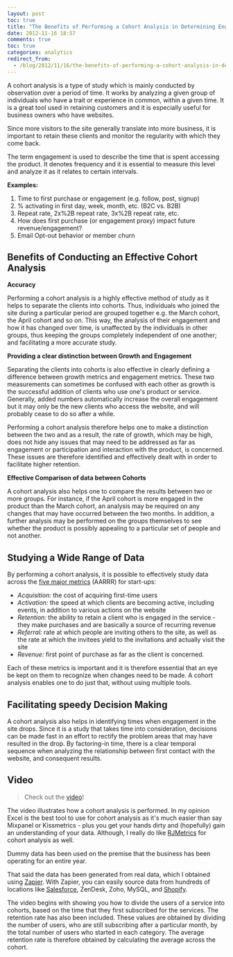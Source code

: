 ```yaml
---
layout: post
toc: true
title: "The Benefits of Performing a Cohort Analysis in Determining Engagement Over Time"
date: 2012-11-16 18:57
comments: true
toc: true
categories: analytics
redirect_from:
  - /blog/2012/11/16/the-benefits-of-performing-a-cohort-analysis-in-determining-engagement-over-time/
---
```


A cohort analysis is a type of study which is mainly conducted by observation over a period of time. It works by analyzing a given group of individuals who have a trait or experience in common, within a given time. It is a great tool used in retaining customers and it is especially useful for business owners who have websites.

Since more visitors to the site generally translate into more business, it is important to retain these clients and monitor the regularity with which they come back.

The term engagement is used to describe the time that is spent accessing the product. It denotes frequency and it is essential to measure this level and analyze it as it relates to certain intervals.

**Examples:**

1.  Time to first purchase or engagement (e.g. follow, post, signup)
2.  % activating in first day, week, month, etc. (B2C vs. B2B)
3.  Repeat rate, 2x%2B repeat rate, 3x%2B repeat rate, etc.
4.  How does first purchase (or engagement proxy) impact future revenue/engagement?
5.  Email Opt-out behavior or member churn

## **Benefits of Conducting an Effective Cohort Analysis**

**Accuracy**

Performing a cohort analysis is a highly effective method of study as it helps to separate the clients into cohorts. Thus, individuals who joined the site during a particular period are grouped together e.g. the March cohort, the April cohort and so on. This way, the analysis of their engagement and how it has changed over time, is unaffected by the individuals in other groups, thus keeping the groups completely independent of one another; and facilitating a more accurate study.

**Providing a clear distinction between Growth and Engagement**

Separating the clients into cohorts is also effective in clearly defining a difference between growth metrics and engagement metrics. These two measurements can sometimes be confused with each other as growth is the successful addition of clients who use one's product or service. Generally, added numbers automatically increase the overall engagement but it may only be the new clients who access the website, and will probably cease to do so after a while.

Performing a cohort analysis therefore helps one to make a distinction between the two and as a result, the rate of growth, which may be high, does not hide any issues that may need to be addressed as far as engagement or participation and interaction with the product, is concerned. These issues are therefore identified and effectively dealt with in order to facilitate higher retention.

**Effective Comparison of data between Cohorts**

A cohort analysis also helps one to compare the results between two or more groups. For instance, if the April cohort is more engaged in the product than the March cohort, an analysis may be required on any changes that may have occurred between the two months. In addition, a further analysis may be performed on the groups themselves to see whether the product is possibly appealing to a particular set of people and not another.

## **Studying a Wide Range of Data**

By performing a cohort analysis, it is possible to effectively study data across the [five major metrics](http://500hats.typepad.com/500blogs/2007/09/startup-metrics.html) (AARRR) for start-ups:

*   *Acquisition:* the cost of acquiring first-time users
*   *Activation:* the speed at which clients are becoming active, including events, in addition to various actions on the website
*   *Retention:* the ability to retain a client who is engaged in the service - they make purchases and are basically a source of recurring revenue
*   *Referral:* rate at which people are inviting others to the site, as well as the rate at which the invitees yield to the invitations and actually visit the site
*   *Revenue:* first point of purchase as far as the client is concerned.

Each of these metrics is important and it is therefore essential that an eye be kept on them to recognize when changes need to be made. A cohort analysis enables one to do just that, without using multiple tools.

## Facilitating speedy Decision Making

A cohort analysis also helps in identifying times when engagement in the site drops. Since it is a study that takes time into consideration, decisions can be made fast in an effort to rectify the problem areas that may have resulted in the drop. By factoring-in time, there is a clear temporal sequence when analyzing the relationship between first contact with the website, and consequent results.

## Video

> Check out the [video](http://www.youtube.com/watch?v=2QZQolcLo6M)!

The video illustrates how a cohort analysis is performed. In my opinion Excel is the best tool to use for cohort analysis as it's much easier than say Mixpanel or Kissmetrics - plus you get your hands dirty and (hopefully) gain an understanding of your data. Although, I really do like [RJMetrics](http://blog.rjmetrics.com/see-what-drives-repeat-business-in-your-rjmetrics-online-dashboard/) for cohort analysis as well.

Dummy data has been used on the premise that the business has been operating for an entire year.

That said the data has been generated from real data, which I obtained using [Zapier](https://zapier.com/). With Zapier, you can easily source data from hundreds of locations like [Salesforce](https://zapier.com/blog/2012/09/18/making-salesforce-work-with-your-favorite-apps/), ZenDesk, Zoho, MySQL, and [Shopify](https://zapier.com/blog/2012/07/01/shopify-integrations-boost-retention-increase-upsales-and-provide-killer-customer-support/).

The video begins with showing you how to divide the users of a service into cohorts, based on the time that they first subscribed for the services. The retention rate has also been included. These values are obtained by dividing the number of users, who are still subscribing after a particular month, by the total number of users who started in each category. The average retention rate is therefore obtained by calculating the average across the cohort.
